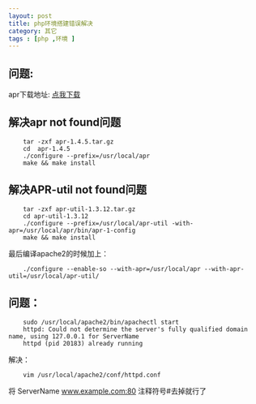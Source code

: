 ```yaml
---
layout: post
title: php环境搭建错误解决
category: 其它
tags : [php ,环境 ]
---
```


问题:
-----

apr下载地址: [点我下载](http://archive.apache.org/dist/apr/)

解决apr not found问题
------

		tar -zxf apr-1.4.5.tar.gz  
		cd  apr-1.4.5  
		./configure --prefix=/usr/local/apr  
		make && make install  


解决APR-util not found问题
-----

		tar -zxf apr-util-1.3.12.tar.gz  
		cd apr-util-1.3.12  
		./configure --prefix=/usr/local/apr-util -with-apr=/usr/local/apr/bin/apr-1-config  
		make && make install 


最后编译apache2的时候加上：

		./configure --enable-so --with-apr=/usr/local/apr --with-apr-util=/usr/local/apr-util/

问题： 
----

		sudo /usr/local/apache2/bin/apachectl start
		httpd: Could not determine the server's fully qualified domain name, using 127.0.0.1 for ServerName
		httpd (pid 20183) already running

解决：

		vim /usr/local/apache2/conf/httpd.conf

将 ServerName www.example.com:80 注释符号#去掉就行了


